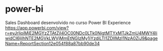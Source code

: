 # power-bi
Sales Dashboard desenvolvido no curso Power BI Experience
https://app.powerbi.com/view?r=eyJrIjoiMjE2MGYzZTAtZjI4OC00NDc0LTk0NjgtMTYxMTJkZmU4MWY4IiwidCI6IjlhNTE2MGVkLWVjMmEtNGIzMy1iYzdiLTI1ZDllMzI1NzA0ZiJ9&pageName=ReportSection12e054f88a87bb90de34
